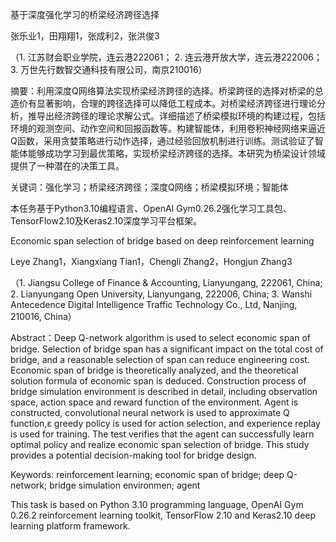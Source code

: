 基于深度强化学习的桥梁经济跨径选择

张乐业1，田翔翔1，张成利2，张洪俊3

（1. 江苏财会职业学院，连云港222061；
2. 连云港开放大学，连云港222006；
3. 万世先行数智交通科技有限公司，南京210016）

摘要：利用深度Q网络算法实现桥梁经济跨径的选择。桥梁跨径的选择对桥梁的总造价有显著影响，合理的跨径选择可以降低工程成本。对桥梁经济跨径进行理论分析，推导出经济跨径的理论求解公式。详细描述了桥梁模拟环境的构建过程，包括环境的观测空间、动作空间和回报函数等。构建智能体，利用卷积神经网络来逼近Q函数，采用贪婪策略进行动作选择，通过经验回放机制进行训练。测试验证了智能体能够成功学习到最优策略，实现桥梁经济跨径的选择。本研究为桥梁设计领域提供了一种潜在的决策工具。

关键词：强化学习；桥梁经济跨径；深度Q网络；桥梁模拟环境；智能体

本任务基于Python3.10编程语言、OpenAI Gym0.26.2强化学习工具包、TensorFlow2.10及Keras2.10深度学习平台框架。

Economic span selection of bridge based on deep reinforcement learning

Leye Zhang1，Xiangxiang Tian1，Chengli Zhang2，Hongjun Zhang3

（1. Jiangsu College of Finance & Accounting, Lianyungang, 222061, China;
2. Lianyungang Open University, Lianyungang, 222006, China;
3. Wanshi Antecedence Digital Intelligence Traffic Technology Co., Ltd, Nanjing, 210016, China）

Abstract：Deep Q-network algorithm is used to select economic span of bridge. Selection of bridge span has a significant impact on the total cost of bridge, and a reasonable selection of span can reduce engineering cost. Economic span of bridge is theoretically analyzed, and the theoretical solution formula of economic span is deduced. Construction process of bridge simulation environment is described in detail, including observation space, action space and reward function of the environment. Agent is constructed, convolutional neural network is used to approximate Q function,ε greedy policy is used for action selection, and experience replay is used for training. The test verifies that the agent can successfully learn optimal policy and realize economic span selection of bridge. This study provides a potential decision-making tool for bridge design.

Keywords: reinforcement learning; economic span of bridge; deep Q-network; bridge simulation environmen; agent

This task is based on Python 3.10 programming language, OpenAI Gym 0.26.2 reinforcement learning toolkit, TensorFlow 2.10 and Keras2.10 deep learning platform framework.
